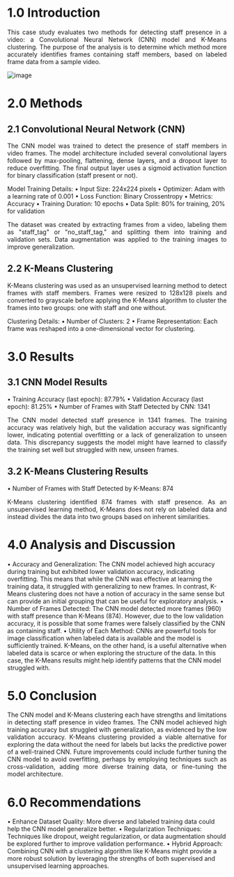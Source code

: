 # 1.0 Introduction 

<p align="justify"> This case study evaluates two methods for detecting staff presence in a video: a Convolutional Neural Network (CNN) model and K-Means clustering. The purpose of the analysis is to determine which method more accurately identifies frames containing staff members, based on labeled frame data from a sample video.

![image](https://github.com/user-attachments/assets/86ceb4f5-00e3-408d-868a-757fbb5f5c18)

# 2.0 Methods
## 2.1 Convolutional Neural Network (CNN) 
<p align="justify"> The CNN model was trained to detect the presence of staff members in video frames. The model architecture included several convolutional layers followed by max-pooling, flattening, dense layers, and a dropout layer to reduce overfitting. The final output layer uses a sigmoid activation function for binary classification (staff present or not).

Model Training Details:
•	Input Size: 224x224 pixels
•	Optimizer: Adam with a learning rate of 0.001
•	Loss Function: Binary Crossentropy
•	Metrics: Accuracy
•	Training Duration: 10 epochs
•	Data Split: 80% for training, 20% for validation
<p align="justify"> The dataset was created by extracting frames from a video, labeling them as "staff_tag" or "no_staff_tag," and splitting them into training and validation sets. Data augmentation was applied to the training images to improve generalization.

## 2.2 K-Means Clustering 
<p align="justify"> K-Means clustering was used as an unsupervised learning method to detect frames with staff members. Frames were resized to 128x128 pixels and converted to grayscale before applying the K-Means algorithm to cluster the frames into two groups: one with staff and one without.


Clustering Details:
•	Number of Clusters: 2
•	Frame Representation: Each frame was reshaped into a one-dimensional vector for clustering.

# 3.0 Results
## 3.1 CNN Model Results
•	Training Accuracy (last epoch): 87.79%
•	Validation Accuracy (last epoch): 81.25%
•	Number of Frames with Staff Detected by CNN: 1341
<p align="justify"> The CNN model detected staff presence in 1341 frames. The training accuracy was relatively high, but the validation accuracy was significantly lower, indicating potential overfitting or a lack of generalization to unseen data. This discrepancy suggests the model might have learned to classify the training set well but struggled with new, unseen frames.

## 3.2 K-Means Clustering Results
•	Number of Frames with Staff Detected by K-Means: 874
<p align="justify"> K-Means clustering identified 874 frames with staff presence. As an unsupervised learning method, K-Means does not rely on labeled data and instead divides the data into two groups based on inherent similarities.

# 4.0 Analysis and Discussion
•	Accuracy and Generalization: The CNN model achieved high accuracy during training but exhibited lower validation accuracy, indicating overfitting. This means that while the CNN was effective at learning the training data, it struggled with generalizing to new frames. In contrast, K-Means clustering does not have a notion of accuracy in the same sense but can provide an initial grouping that can be useful for exploratory analysis.
•	Number of Frames Detected: The CNN model detected more frames (960) with staff presence than K-Means (874). However, due to the low validation accuracy, it is possible that some frames were falsely classified by the CNN as containing staff.
•	Utility of Each Method: CNNs are powerful tools for image classification when labeled data is available and the model is sufficiently trained. K-Means, on the other hand, is a useful alternative when labeled data is scarce or when exploring the structure of the data. In this case, the K-Means results might help identify patterns that the CNN model struggled with.

# 5.0 Conclusion
<p align="justify"> The CNN model and K-Means clustering each have strengths and limitations in detecting staff presence in video frames. The CNN model achieved high training accuracy but struggled with generalization, as evidenced by the low validation accuracy. K-Means clustering provided a viable alternative for exploring the data without the need for labels but lacks the predictive power of a well-trained CNN. Future improvements could include further tuning the CNN model to avoid overfitting, perhaps by employing techniques such as cross-validation, adding more diverse training data, or fine-tuning the model architecture.

# 6.0 Recommendations
•	Enhance Dataset Quality: More diverse and labeled training data could help the CNN model generalize better.
•	Regularization Techniques: Techniques like dropout, weight regularization, or data augmentation should be explored further to improve validation performance.
•	Hybrid Approach: Combining CNN with a clustering algorithm like K-Means might provide a more robust solution by leveraging the strengths of both supervised and unsupervised learning approaches.





